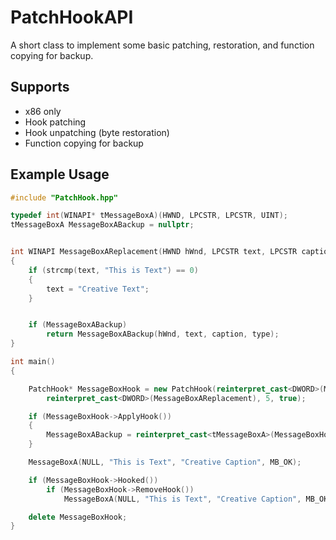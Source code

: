 # PatchHookAPI
A short class to implement some basic patching, restoration, and function copying for backup.

## Supports
- x86 only
- Hook patching
- Hook unpatching (byte restoration)
- Function copying for backup

## Example Usage
```cpp
#include "PatchHook.hpp"

typedef int(WINAPI* tMessageBoxA)(HWND, LPCSTR, LPCSTR, UINT);
tMessageBoxA MessageBoxABackup = nullptr;


int WINAPI MessageBoxAReplacement(HWND hWnd, LPCSTR text, LPCSTR caption, UINT type)
{
	if (strcmp(text, "This is Text") == 0) 
	{
		text = "Creative Text";
	}


	if (MessageBoxABackup)
		return MessageBoxABackup(hWnd, text, caption, type);
}

int main()
{

	PatchHook* MessageBoxHook = new PatchHook(reinterpret_cast<DWORD>(MessageBoxA), 
		reinterpret_cast<DWORD>(MessageBoxAReplacement), 5, true);

	if (MessageBoxHook->ApplyHook())
	{
		MessageBoxABackup = reinterpret_cast<tMessageBoxA>(MessageBoxHook->GetBackupFunction());
	}

	MessageBoxA(NULL, "This is Text", "Creative Caption", MB_OK);

	if (MessageBoxHook->Hooked())
		if (MessageBoxHook->RemoveHook())
			MessageBoxA(NULL, "This is Text", "Creative Caption", MB_OK);

	delete MessageBoxHook;
}
```
